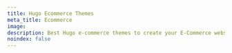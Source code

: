 ```yaml
---
title: Hugo Ecommerce Themes
meta_title: Ecommerce
image: 
description: Best Hugo e-commerce themes to create your E-Commerce website with the Hugo platform.
noindex: false
---
```

